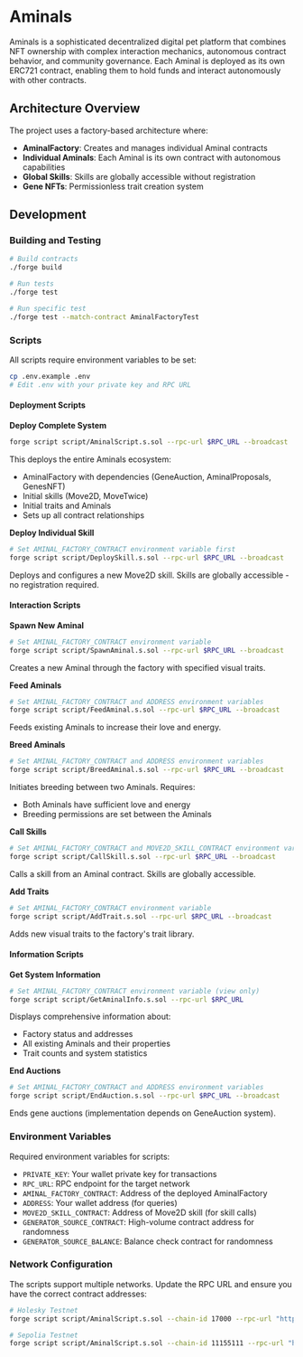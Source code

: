 # Aminals

Aminals is a sophisticated decentralized digital pet platform that combines NFT ownership with complex interaction mechanics, autonomous contract behavior, and community governance. Each Aminal is deployed as its own ERC721 contract, enabling them to hold funds and interact autonomously with other contracts.

## Architecture Overview

The project uses a factory-based architecture where:
- **AminalFactory**: Creates and manages individual Aminal contracts
- **Individual Aminals**: Each Aminal is its own contract with autonomous capabilities
- **Global Skills**: Skills are globally accessible without registration
- **Gene NFTs**: Permissionless trait creation system

## Development

### Building and Testing

```bash
# Build contracts
./forge build

# Run tests
./forge test

# Run specific test
./forge test --match-contract AminalFactoryTest
```

### Scripts

All scripts require environment variables to be set:

```bash
cp .env.example .env
# Edit .env with your private key and RPC URL
```

#### Deployment Scripts

**Deploy Complete System**
```bash
forge script script/AminalScript.s.sol --rpc-url $RPC_URL --broadcast
```

This deploys the entire Aminals ecosystem:
- AminalFactory with dependencies (GeneAuction, AminalProposals, GenesNFT)
- Initial skills (Move2D, MoveTwice)
- Initial traits and Aminals
- Sets up all contract relationships

**Deploy Individual Skill**
```bash
# Set AMINAL_FACTORY_CONTRACT environment variable first
forge script script/DeploySkill.s.sol --rpc-url $RPC_URL --broadcast
```

Deploys and configures a new Move2D skill. Skills are globally accessible - no registration required.

#### Interaction Scripts

**Spawn New Aminal**
```bash
# Set AMINAL_FACTORY_CONTRACT environment variable
forge script script/SpawnAminal.s.sol --rpc-url $RPC_URL --broadcast
```

Creates a new Aminal through the factory with specified visual traits.

**Feed Aminals**
```bash
# Set AMINAL_FACTORY_CONTRACT and ADDRESS environment variables
forge script script/FeedAminal.s.sol --rpc-url $RPC_URL --broadcast
```

Feeds existing Aminals to increase their love and energy.

**Breed Aminals**
```bash
# Set AMINAL_FACTORY_CONTRACT and ADDRESS environment variables
forge script script/BreedAminal.s.sol --rpc-url $RPC_URL --broadcast
```

Initiates breeding between two Aminals. Requires:
- Both Aminals have sufficient love and energy
- Breeding permissions are set between the Aminals

**Call Skills**
```bash
# Set AMINAL_FACTORY_CONTRACT and MOVE2D_SKILL_CONTRACT environment variables
forge script script/CallSkill.s.sol --rpc-url $RPC_URL --broadcast
```

Calls a skill from an Aminal contract. Skills are globally accessible.

**Add Traits**
```bash
# Set AMINAL_FACTORY_CONTRACT environment variable
forge script script/AddTrait.s.sol --rpc-url $RPC_URL --broadcast
```

Adds new visual traits to the factory's trait library.

#### Information Scripts

**Get System Information**
```bash
# Set AMINAL_FACTORY_CONTRACT environment variable (view only)
forge script script/GetAminalInfo.s.sol --rpc-url $RPC_URL
```

Displays comprehensive information about:
- Factory status and addresses
- All existing Aminals and their properties
- Trait counts and system statistics

**End Auctions**
```bash
# Set AMINAL_FACTORY_CONTRACT and ADDRESS environment variables
forge script script/EndAuction.s.sol --rpc-url $RPC_URL --broadcast
```

Ends gene auctions (implementation depends on GeneAuction system).

### Environment Variables

Required environment variables for scripts:

- `PRIVATE_KEY`: Your wallet private key for transactions
- `RPC_URL`: RPC endpoint for the target network
- `AMINAL_FACTORY_CONTRACT`: Address of the deployed AminalFactory
- `ADDRESS`: Your wallet address (for queries)
- `MOVE2D_SKILL_CONTRACT`: Address of Move2D skill (for skill calls)
- `GENERATOR_SOURCE_CONTRACT`: High-volume contract address for randomness
- `GENERATOR_SOURCE_BALANCE`: Balance check contract for randomness

### Network Configuration

The scripts support multiple networks. Update the RPC URL and ensure you have the correct contract addresses:

```bash
# Holesky Testnet
forge script script/AminalScript.s.sol --chain-id 17000 --rpc-url "https://ethereum-holesky.publicnode.com" --broadcast

# Sepolia Testnet
forge script script/AminalScript.s.sol --chain-id 11155111 --rpc-url "https://ethereum-sepolia.publicnode.com" --broadcast
```
